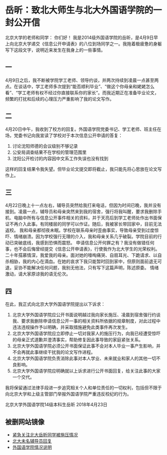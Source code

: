 # 岳昕：致北大师生与北大外国语学院的一封公开信
北京大学的老师和同学：
你们好！
我是2014级外国语学院的岳昕，是4月9日早上向北京大学递交《信息公开申请表》的八位到场同学之一。我拖着极疲惫的身躯写下这段文字，说明近来发生在我身上的一些事情。



## 一

4月9日之后，我不断被学院学工老师、领导约谈，并两次持续到凌晨一点甚至两点。在谈话中，学工老师多次提到“能否顺利毕业”、“做这个你母亲和姥姥怎么看”、“学工老师有权不经过你直接联系你的家长”。而我近期正在准备毕业论文，频繁的打扰和后续的心理压力严重影响了我的论文写作。



## 二

4月20日中午，我收到了校方的回复。外国语学院党委书记、学工老师、班主任在场，党委书记向我宣读了学校对于本次信息公开申请的答复：

1. 讨论沈阳师德的会议级别不够记录
2. 公安局调查结果不在学校的管理范围里
3. 沈阳公开检讨的内容因中文系工作失误也没有找到

这样的回复结果令我失望。但毕业论文提交即将截止，我只能先将心思放在论文写作上。

## 三

4月22日晚上十一点左右，辅导员突然给我打来电话，但因为时间已晚，我并没有接到。凌晨一点，辅导员和母亲突然来到我的宿舍，强行将我叫醒，要求我删除手机、电脑中所有与信息公开事件相关的资料，并于天亮后到学工老师处作出书面保证不再介入此事。有同楼层的同学可以作证。随后，我被家长带回家中，目前无法返校。
我和母亲都彻夜未眠。学校在联系母亲时歪曲事实，导致母亲受到过度惊吓、情绪崩溃。因为学校强行无理的介入，我和母亲关系几乎破裂。学院目前的行动已突破底线，我感到恐惧而震怒。
申请信息公开何罪之有？我没有做错任何事，也不会后悔曾经提交《信息公开申请表》，行使我作为北大学生的光荣权利。
二十年孺慕情深，我爱我的母亲。面对她的嚎啕痛哭、自扇耳光、下跪请求、以自杀相胁，我的内心在滴血。在她的哀求下我只能暂时回到家中，但原则面前退无可退，妥协不能解决任何问题，我别无他法，只有写下这篇声明，陈述原委。
情绪激动，请大家原谅我的语无伦次。



## 四

在此，我正式向北京大学外国语学院提出以下诉求：

1. 北京大学外国语学院应公开书面说明越过我向家长施压、凌晨到宿舍强行约谈我、要求我删除申请信息公开一事的相关资料所依据的规章制度，对此过程中违法违规操作予以明确，并采取措施避免此类事件再次发生。
2. 北京大学外国语学院应立即停止一切对我家人的施压行为，向我已经遭受惊吓的母亲正式道歉并澄清事实，帮助修复因此事导致的家庭紧张关系。
3. 北京大学外国语学院必须公开书面保证此事不会对本人毕业一事产生影响，并不会再就此事继续干扰我的论文写作进程。
4. 北京大学外国语学院负责消除此事对本人学业、未来就业和家人的其他一切不良影响。
5. 北京大学外国语学院应明确就以上诉求进行公开书面回复，给关注此事的大家一个交代。





我将保留通过法律手段进一步追究相关个人和单位责任的一切权利，包括但不限于向北京大学和上级主管部门举报外国语学院严重违反校纪的行为。

北京大学外国语学院14级本科生岳昕
2018年4月23日

## 被删网站镜像
- [紧急关注北大岳昕同学被施压情况](https://sikaozhe1997.github.io/Xin-Yue/%E7%B4%A7%E6%80%A5%E5%85%B3%E6%B3%A8%E5%8C%97%E5%A4%A7%E5%B2%B3%E6%98%95%E5%90%8C%E5%AD%A6%E8%A2%AB%E6%96%BD%E5%8E%8B%E6%83%85%E5%86%B5/)
- [北大未名辅导员回复](https://sikaozhe1997.github.io/Xin-Yue/%E5%8C%97%E5%A4%A7%E6%9C%AA%E5%90%8D%E8%BE%85%E5%AF%BC%E5%91%98%E5%9B%9E%E5%A4%8D/)
- [外国语学院情况说明](Xin-Yue/docs/外国语学院情况说明/index.htm)

